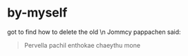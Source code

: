 # by-myself
got to find how to delete the old \n
Jommcy pappachen said:
> Pervella pachil
> enthokae chaeythu mone
